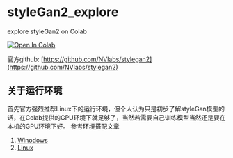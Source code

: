 # styleGan2_explore
explore styleGan2 on Colab

[![Open In Colab](https://colab.research.google.com/assets/colab-badge.svg)](https://colab.research.google.com/github/neng5201314/styleGan2_explore/blob/master/styleGan2_explore.ipynb)

官方github: [https://github.com/NVlabs/stylegan2](https://github.com/NVlabs/stylegan2)


## 关于运行环境

首先官方强烈推荐Linux下的运行环境，但个人认为只是初步了解styleGan模型的话，在Colab提供的GPU环境下就足够了，当然若需要自己训练模型当然还是要在本机的GPU环境下好。
参考环境搭配文章

1. [Winodows](https://www.cnblogs.com/wangpg/p/13190400.html)
2. [Linux](https://blog.csdn.net/u011583927/article/details/88584934)



